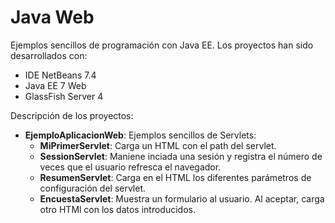 Java Web
========

Ejemplos sencillos de programación con Java EE. Los proyectos han sido desarrollados con:

* IDE NetBeans 7.4
* Java EE 7 Web
* GlassFish Server 4 

Descripción de los proyectos:

* __EjemploAplicacionWeb__: Ejemplos sencillos de Servlets:
  * __MiPrimerServlet__: Carga un HTML con el path del servlet.
  * __SessionServlet__: Maniene inciada una sesión y registra el número de veces que el usuario refresca el navegador.
  * __ResumenServlet__: Carga en el HTML los diferentes parámetros de configuración del servlet.
  * __EncuestaServlet__: Muestra un formulario al usuario. Al aceptar, carga otro HTMl con los datos introducidos.
